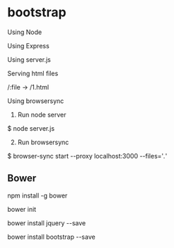 # bootstrap

Using Node

Using Express

Using server.js

Serving html files 

/:file -> /1.html




Using browsersync




1. Run node server

$ node server.js





2. Run browsersync

$ browser-sync start --proxy localhost:3000 --files='*.*'


Bower
-----
npm install -g bower

bower init

bower install jquery --save

bower install bootstrap --save


